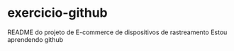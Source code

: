 # exercicio-github
README do projeto de E-commerce de dispositivos de rastreamento
Estou aprendendo github
